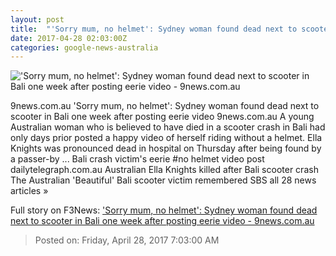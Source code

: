 ```yaml
---
layout: post
title:  "'Sorry mum, no helmet': Sydney woman found dead next to scooter in Bali one week after posting eerie video - 9news.com.au"
date: 2017-04-28 02:03:00Z
categories: google-news-australia
---
```


!['Sorry mum, no helmet': Sydney woman found dead next to scooter in Bali one week after posting eerie video - 9news.com.au](http://9network-vod-progressive.akamaized.net/media2/664969388001/2017/04/664969388001_5413062900001_5413048614001-vs.jpg)

9news.com.au 'Sorry mum, no helmet': Sydney woman found dead next to scooter in Bali one week after posting eerie video 9news.com.au A young Australian woman who is believed to have died in a scooter crash in Bali had only days prior posted a happy video of herself riding without a helmet. Ella Knights was pronounced dead in hospital on Thursday after being found by a passer-by ... Bali crash victim's eerie #no helmet video post dailytelegraph.com.au Australian Ella Knights killed after Bali scooter crash The Australian 'Beautiful' Bali scooter victim remembered SBS all 28 news articles »


Full story on F3News: ['Sorry mum, no helmet': Sydney woman found dead next to scooter in Bali one week after posting eerie video - 9news.com.au](http://www.f3nws.com/n/mdrC4E)

> Posted on: Friday, April 28, 2017 7:03:00 AM
